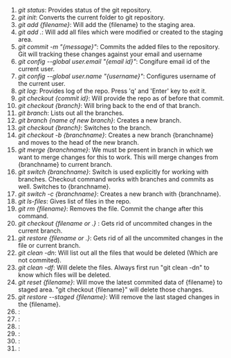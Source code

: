 <ol>
<li><i>git status</i>: Provides status of the git repository.</li>
<li><i>git init</i>: Converts the current folder to git repository.</li>
<li><i>git add {filename}</i>: Will add the {filename} to the staging area.</li>
<li><i>git add .</i>: Will add all files which were modified or created to the staging area.</li>
<li><i>git commit -m "{message}"</i>: Commits the added files to the repository. Git will tracking these changes against your email and username</li>
<li><i>git config --global user.email "{email id}"</i>: Congifure email id of the current user.</li>
<li><i>git config --global user.name "{username}"</i>: Configures username of the current user.</li>
<li><i>git log</i>: Provides log of the repo. Press 'q' and 'Enter' key to exit it.</li>
<li><i>git checkout {commit id}</i>: Will provide the repo as of before that commit.</li>
<li><i>git checkout {branch}</i>: Will bring back to the end of that branch.</li>
<li><i>git branch</i>: Lists out all the branches.</li>
<li><i>git branch {name of new branch}</i>: Creates a new branch.</li>
<li><i>git checkout {branch}</i>: Switches to the branch.</li>
<li><i>git checkout -b {branchname}</i>: Creates a new branch {branchname} and moves to the head of the new branch.</li>
<li><i>git merge {branchname}</i>: We must be present in branch in which we want to merge changes for this to work. This will merge changes from {branchname} to current branch.</li>
<li><i>git switch {branchname}</i>: Switch is used explicitly for working with branches. Checkout command works with branches and commits as well. Switches to {branchname}.</li>
<li><i>git switch -c {branchname}</i>: Creates a new branch with {branchname}.</li>
<li><i>git ls-files</i>: Gives list of files in the repo.</li>
<li><i>git rm {filename}</i>: Removes the file. Commit the change after this command.</li>
<li><i>git checkout {filename or .} </i>: Gets rid of uncommited changes in the current branch.</li>
<li><i>git restore {filename or .}</i>: Gets rid of all the uncommited changes in the file or current branch.</li>
<li><i>git clean -dn</i>: Will list out all the files that would be deleted (Which are not commited).</li>
<li><i>git clean -df</i>: Will delete the files. Always first run "git clean -dn" to know which files will be deleted.</li>
<li><i>git reset {filename}</i>: Will move the latest commited data of {filename} to staged area. "git checkout {filename}" will delete those changes. </li>
<li><i>git restore --staged {filename}</i>: Will remove the last staged changes in the {filename}.</li>
<li><i></i>: </li>
<li><i></i>: </li>
<li><i></i>: </li>
<li><i></i>: </li>
<li><i></i>: </li>
<li><i></i>: </li>
</ol>